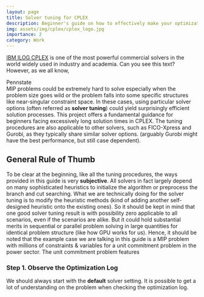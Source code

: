 ```yaml
---
layout: page
title: Solver tuning for CPLEX
description: Beginner's guide on how to effectively make your optimization solver a pro
img: assets/img/cplex/cplex_logo.jpg
importance: 2
category: Work
---
```


[IBM ILOG CPLEX](https://www.ibm.com/products/ilog-cplex-optimization-studio) is one of the most powerful commercial solvers in the world widely used in industry and academia. <span>Can you see this text?</span> However, as we all know, <div data-tooltip="We are Pennstate!">Pennstate</div> MIP problems could be extremely hard to solve especially when the problem size goes wild or the problem falls into some specific structures like near-singular constraint space. In these cases, using particular solver options (often referred as <b>solver tuning</b>) could yield surprisingly efficient solution processes. This project offers a fundamental guidance for beginners facing excessively long solution times in CPLEX. The tuning procedures are also applicable to other solvers, such as FICO-Xpress and Gurobi, as they typically share similar solver options. (arguably Gurobi might have the best performance, but still case dependent).

## General Rule of Thumb

To be clear at the beginning, like all the tuning procedures, the ways provided in this guide is very **subjective**. All solvers in fact largely depend on many sophisticated heuristics to initialize the algorithm or preprocess the branch and cut searching. What we are technically doing for the solver tuning is to modify the heuristic methods (kind of adding another self-designed heuristic onto the existing ones). So it should be kept in mind that one good solver tuning result is with possibility zero applicable to all scenarios, even if the scenarios are alike. But it could hold substantial merits in sequential or parallel problem solving in large quantities for identical problem structure (like how GPU works for us). Hence, it should be noted that the example case we are talking in this guide is a MIP problem with millions of constraints & variables for a unit commitment problem in the power sector. The unit commitment problem features 

### Step 1. Observe the Optimization Log

We should always start with the **default** solver setting. It is possible to get a lot of understanding on the problem when checking the optimization log. 
